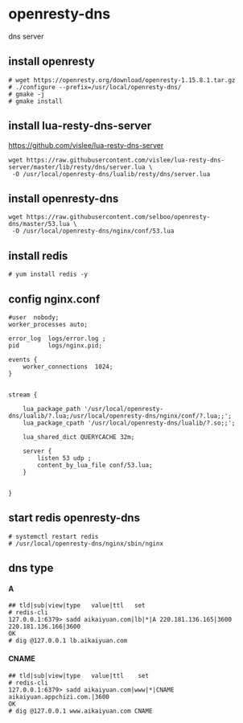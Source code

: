 # openresty-dns

dns server

## install openresty

```
# wget https://openresty.org/download/openresty-1.15.8.1.tar.gz
# ./configure --prefix=/usr/local/openresty-dns/
# gmake -j
# gmake install
```

## install lua-resty-dns-server

https://github.com/vislee/lua-resty-dns-server

```
wget https://raw.githubusercontent.com/vislee/lua-resty-dns-server/master/lib/resty/dns/server.lua \
 -O /usr/local/openresty-dns/lualib/resty/dns/server.lua
```

## install openresty-dns

```
wget https://raw.githubusercontent.com/selboo/openresty-dns/master/53.lua \
 -O /usr/local/openresty-dns/nginx/conf/53.lua
```

## install redis

```
# yum install redis -y
```

## config nginx.conf

```
#user  nobody;
worker_processes auto;

error_log  logs/error.log ;
pid        logs/nginx.pid;

events {
    worker_connections  1024;
}


stream {

    lua_package_path '/usr/local/openresty-dns/lualib/?.lua;/usr/local/openresty-dns/nginx/conf/?.lua;;';
    lua_package_cpath '/usr/local/openresty-dns/lualib/?.so;;';

    lua_shared_dict QUERYCACHE 32m;

    server {
        listen 53 udp ;
        content_by_lua_file conf/53.lua;
    }


}
```

## start redis openresty-dns

```
# systemctl restart redis
# /usr/local/openresty-dns/nginx/sbin/nginx
```

## dns type

#### A

```
## tld|sub|view|type   value|ttl   set
# redis-cli
127.0.0.1:6379> sadd aikaiyuan.com|lb|*|A 220.181.136.165|3600 220.181.136.166|3600
OK
# dig @127.0.0.1 lb.aikaiyuan.com
```

#### CNAME

```
## tld|sub|view|type   value|ttl    set
# redis-cli
127.0.0.1:6379> sadd aikaiyuan.com|www|*|CNAME   aikaiyuan.appchizi.com.|3600
OK
# dig @127.0.0.1 www.aikaiyuan.com CNAME
```
